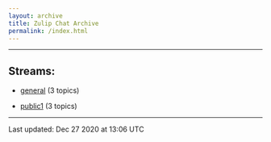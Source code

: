 ```yaml
---
layout: archive
title: Zulip Chat Archive
permalink: /index.html
---
```


---

## Streams:

* [general](stream/228424-general/index.html) (3 topics)

* [public1](stream/228426-public1/index.html) (3 topics)

<hr><p>Last updated: Dec 27 2020 at 13:06 UTC</p>